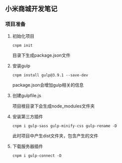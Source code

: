 ## 小米商城开发笔记

### 项目准备

1. 初始化项目

   ```shell
   cnpm init
   ```

   目录下生成package.json文件

2. 安装gulp

   ```shell
   cnpm install gulp@3.9.1 --save-dev
   ```

   package.json会增加gulp相关的信息

3. 创建gulpfile.js

   项目根目录下会生成node_modules文件夹

4. 安装第三方插件

   ```shell
   cnpm i gulp-sass gulp-minify-css gulp-rename -D
   ```

   此时项目中产生dist文件夹，包含产生的文件

5. 下载服务器插件

   ```shell
   cnpm i gulp-connect -D
   ```

   